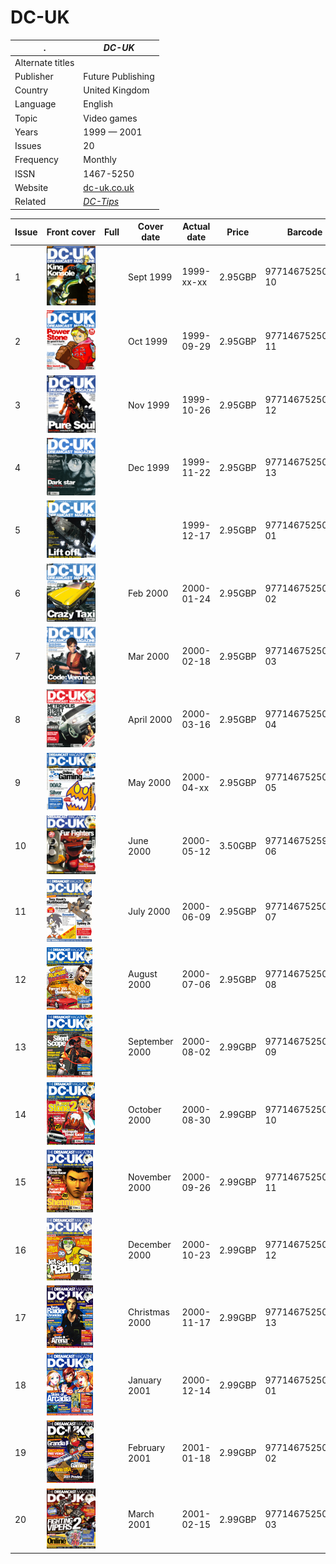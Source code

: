 # DC-UK

. | _DC-UK_
--- | ---
Alternate titles | 
Publisher | Future Publishing
Country | United Kingdom
Language | English
Topic | Video games
Years | 1999 &mdash; 2001
Issues | 20
Frequency | Monthly
ISSN | 1467-5250
Website | [dc-uk.co.uk][web]
Related | _[DC-Tips](DC-Tips.md)_

Issue | Front&nbsp;cover | Full | Cover date | Actual date | Price | Barcode | Extras
----- | ---------------- | ---- | ---------- | ----------- | ----- | ------- | ------
1|![1](dcuk/01.png)||Sept 1999|1999-xx-xx|2.95GBP|9771467525009-10|VHS cassette [🔗][1e]
2|![2](dcuk/02.png)||Oct 1999|1999-09-29|2.95GBP|9771467525009-11|
3|![3](dcuk/03.png)||Nov 1999|1999-10-26|2.95GBP|9771467525009-12|
4|![4](dcuk/04.png)||Dec 1999|1999-11-22|2.95GBP|9771467525009-13|
5|![5](dcuk/05.png)|||1999-12-17|2.95GBP|9771467525009-01|
6|![6](dcuk/06.png)||Feb 2000|2000-01-24|2.95GBP|9771467525009-02|
7|![7](dcuk/07.png)||Mar 2000|2000-02-18|2.95GBP|9771467525009-03|
8|![8](dcuk/08.png)||April 2000|2000-03-16|2.95GBP|9771467525009-04|Lara Croft art print
9|![9](dcuk/09.png)||May 2000|2000-04-xx|2.95GBP|9771467525009-05|
10|![10](dcuk/10.png)||June 2000|2000-05-12|3.50GBP|9771467525993-06|GD-ROM
11|![11](dcuk/11.png)||July 2000|2000-06-09|2.95GBP|9771467525009-07|CD-ROM
12|![12](dcuk/12.png)||August 2000|2000-07-06|2.95GBP|9771467525009-08|
13|![13](dcuk/13.png)||September 2000|2000-08-02|2.99GBP|9771467525016-09|
14|![14](dcuk/14.png)||October 2000|2000-08-30|2.99GBP|9771467525016-10|
15|![15](dcuk/15.png)||November 2000|2000-09-26|2.99GBP|9771467525016-11|
16|![16](dcuk/16.png)||December 2000|2000-10-23|2.99GBP|9771467525016-12|
17|![17](dcuk/17.png)||Christmas 2000|2000-11-17|2.99GBP|9771467525016-13|
18|![18](dcuk/18.png)||January 2001|2000-12-14|2.99GBP|9771467525016-01|
19|![19](dcuk/19.png)||February 2001|2001-01-18|2.99GBP|9771467525016-02|VHS cassette
20|![20](dcuk/20.png)||March 2001|2001-02-15|2.99GBP|9771467525016-03|

[1e]: https://archive.org/details/dc-uk-magazine-promo-video-vhs-uk-1999

[web]: https://web.archive.org/web/19991127153919/http://www.dc-uk.co.uk/
